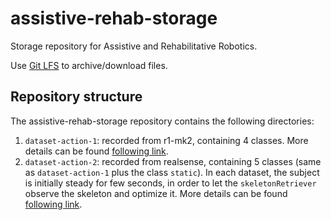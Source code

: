# assistive-rehab-storage
Storage repository for Assistive and Rehabilitative Robotics.

Use [Git LFS](https://git-lfs.github.com) to archive/download files.

## Repository structure
The assistive-rehab-storage repository contains the following directories:
1. `dataset-action-1`: recorded from r1-mk2, containing 4 classes. More details can be found [following link](README_dataset1.md). 
2. `dataset-action-2`: recorded from realsense, containing 5 classes (same as `dataset-action-1` plus the class `static`). In each dataset, the subject is initially steady for few seconds, in order to let the `skeletonRetriever` observe the skeleton and optimize it. More details can be found [following link](README_dataset2.md).
